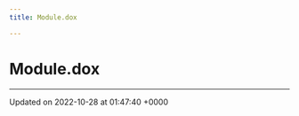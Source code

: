 ```yaml
---
title: Module.dox

---
```


# Module.dox








-------------------------------

Updated on 2022-10-28 at 01:47:40 +0000
